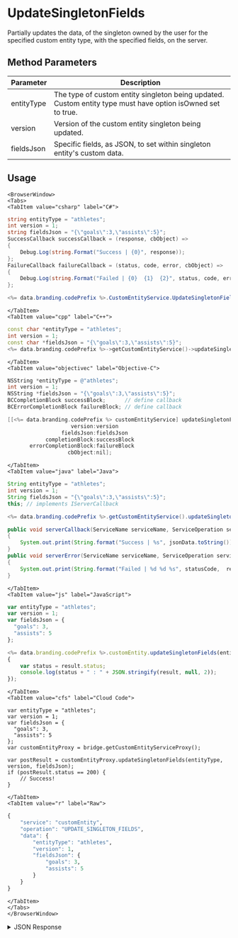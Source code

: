 # UpdateSingletonFields

Partially updates the data, of the singleton owned by the user for the specified custom entity type, with the specified fields, on the server.

<PartialServop service_name="customEntity" operation_name="UPDATE_SINGLETON_FIELDS" />

## Method Parameters
Parameter | Description
--------- | -----------
entityType | The type of custom entity singleton being updated. Custom entity type must have option isOwned set to true.
version | Version of the custom entity singleton being updated. 
fieldsJson | Specific fields, as JSON, to set within singleton entity's custom data. 

## Usage

```mdx-code-block
<BrowserWindow>
<Tabs>
<TabItem value="csharp" label="C#">
```

```csharp
string entityType = "athletes";
int version = 1;
string fieldsJson = "{\"goals\":3,\"assists\":5}";
SuccessCallback successCallback = (response, cbObject) =>
{
    Debug.Log(string.Format("Success | {0}", response));
};
FailureCallback failureCallback = (status, code, error, cbObject) =>
{
    Debug.Log(string.Format("Failed | {0}  {1}  {2}", status, code, error));
};

<%= data.branding.codePrefix %>.CustomEntityService.UpdateSingletonFields(entityType, version, fieldsJson, successCallback, failureCallback);
```

```mdx-code-block
</TabItem>
<TabItem value="cpp" label="C++">
```

```cpp
const char *entityType = "athletes";
int version = 1;
const char *fieldsJson = "{\"goals\":3,\"assists\":5}";
<%= data.branding.codePrefix %>->getCustomEntityService()->updateSingletonFields(entityType, version, fieldsJson, this);
```

```mdx-code-block
</TabItem>
<TabItem value="objectivec" label="Objective-C">
```

```objectivec
NSString *entityType = @"athletes";
int version = 1;
NSString *fieldsJson = "{\"goals\":3,\"assists\":5}";
BCCompletionBlock successBlock;      // define callback
BCErrorCompletionBlock failureBlock; // define callback

[[<%= data.branding.codePrefix %> customEntityService] updateSingletonFields:entityType
                    version:version
                 fieldsJson:fieldsJson
            completionBlock:successBlock
       errorCompletionBlock:failureBlock
                   cbObject:nil];
```

```mdx-code-block
</TabItem>
<TabItem value="java" label="Java">
```

```java
String entityType = "athletes";
int version = 1;
String fieldsJson = "{\"goals\":3,\"assists\":5}";
this; // implements IServerCallback

<%= data.branding.codePrefix %>.getCustomEntityService().updateSingletonFields(entityType, version, fieldsJson, this);

public void serverCallback(ServiceName serviceName, ServiceOperation serviceOperation, JSONObject jsonData)
{
    System.out.print(String.format("Success | %s", jsonData.toString()));
}
public void serverError(ServiceName serviceName, ServiceOperation serviceOperation, int statusCode, int reasonCode, String jsonError)
{
    System.out.print(String.format("Failed | %d %d %s", statusCode,  reasonCode, jsonError.toString()));
}
```

```mdx-code-block
</TabItem>
<TabItem value="js" label="JavaScript">
```

```javascript
var entityType = "athletes";
var version = 1;
var fieldsJson = {
  "goals": 3,
  "assists": 5
};

<%= data.branding.codePrefix %>.customEntity.updateSingletonFields(entityType, version, fieldsJson, result =>
{
    var status = result.status;
    console.log(status + " : " + JSON.stringify(result, null, 2));
});
```

```mdx-code-block
</TabItem>
<TabItem value="cfs" label="Cloud Code">
```

```cfscript
var entityType = "athletes";
var version = 1;
var fieldsJson = {
  "goals": 3,
  "assists": 5
};
var customEntityProxy = bridge.getCustomEntityServiceProxy();

var postResult = customEntityProxy.updateSingletonFields(entityType, version, fieldsJson);
if (postResult.status == 200) {
    // Success!
}
```

```mdx-code-block
</TabItem>
<TabItem value="r" label="Raw">
```

```r
{
	"service": "customEntity",
	"operation": "UPDATE_SINGLETON_FIELDS",
	"data": {
		"entityType": "athletes",
		"version": 1,
		"fieldsJson": {
			"goals": 3,
			"assists": 5
		}
	}
}
```

```mdx-code-block
</TabItem>
</Tabs>
</BrowserWindow>
```

<details>
<summary>JSON Response</summary>

```json
{
  "data": {
    "version": 2,
    "updatedAt": 1591821018374
  },
  "status": 200
}
```
</details>

